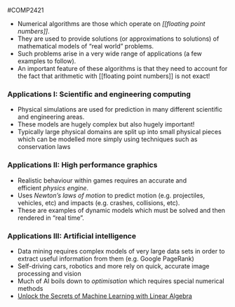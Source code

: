 #COMP2421
- Numerical algorithms are those which operate on _[[floating point numbers]]_.
- They are used to provide solutions (or approximations to solutions) of mathematical models of “real world” problems.
- Such problems arise in a very wide range of applications (a few examples to follow).
- An important feature of these algorithms is that they need to account for the fact that arithmetic with [[floating point numbers]] is not exact!
### Applications I: Scientific and engineering computing
- Physical simulations are used for prediction in many different scientific and engineering areas.
- These models are hugely complex but also hugely important!
- Typically large physical domains are split up into small physical pieces which can be modelled more simply using techniques such as conservation laws
### Applications II: High performance graphics
- Realistic behaviour within games requires an accurate and efficient _physics engine_.
- Uses _Newton’s laws of motion_ to predict motion (e.g. projectiles, vehicles, etc) and impacts (e.g. crashes, collisions, etc).
- These are examples of dynamic models which must be solved and then rendered in “real time”.
### Applications III: Artificial intelligence
- Data mining requires complex models of very large data sets in order to extract useful information from them (e.g. Google PageRank)
- Self-driving cars, robotics and more rely on quick, accurate image processing and vision
- Much of AI boils down to _optimisation_ which requires special numerical methods
- [Unlock the Secrets of Machine Learning with Linear Algebra](https://www.univ.ai/blog/studying-linear-algebra)